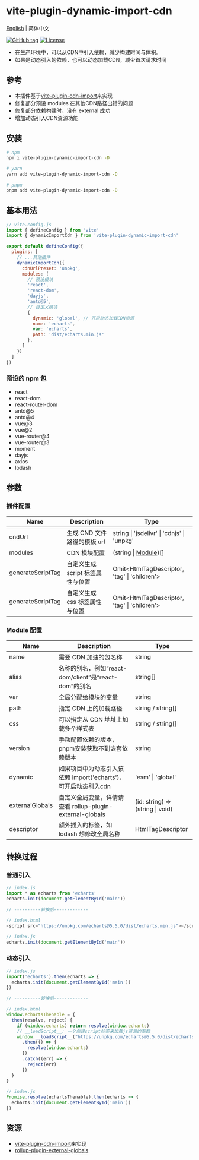 # vite-plugin-dynamic-import-cdn

[English](README.en.md) | 简体中文

[![GitHub tag](https://img.shields.io/github/tag/wuguanwen28/vite-plugin-dynamic-import-cdn.svg)](https://github.com/wuguanwen28/vite-plugin-dynamic-import-cdn/releases)
[![License](https://img.shields.io/github/license/wuguanwen28/vite-plugin-dynamic-import-cdn)](https://github.com/wuguanwen28/vite-plugin-dynamic-import-cdn/blob/master/LICENSE)

  * 在生产环境中，可以从CDN中引入依赖，减少构建时间与体积。
  * 如果是动态引入的依赖，也可以动态加载CDN，减少首次请求时间
  
## 参考
  * 本插件基于[vite-plugin-cdn-import](https://github.com/MMF-FE/vite-plugin-cdn-import)来实现
  * 修复部分预设 modules 在其他CDN路径出错的问题
  * 修复部分依赖构建时，没有 external 成功
  * 增加动态引入CDN资源功能

## 安装
```bash
# npm
npm i vite-plugin-dynamic-import-cdn -D

# yarn
yarn add vite-plugin-dynamic-import-cdn -D

# pnpm
pnpm add vite-plugin-dynamic-import-cdn -D
```

## 基本用法

```js
// vite.config.js
import { defineConfig } from 'vite'
import { dynamicImportCdn } from 'vite-plugin-dynamic-import-cdn'

export default defineConfig({
  plugins: [
    // ...其他插件
    dynamicImportCdn({
      cdnUrlPreset: 'unpkg',
      modules: [
        // 预设模块
        'react',
        'react-dom',
        'dayjs',
        'antd@5',
        // 自定义模块
        {
          dynamic: 'global', // 开启动态加载CDN资源
          name: 'echarts',
          var: 'echarts',
          path: 'dist/echarts.min.js'
        },
      ]
    })
  ]
})
```

### 预设的 npm 包

- react
- react-dom
- react-router-dom
- antd@5
- antd@4
- vue@3
- vue@2
- vue-router@4
- vue-router@3
- moment
- dayjs
- axios
- lodash


## 参数

### 插件配置
| Name              | Description                      | Type                                         |
| ----------------- | -------------------------------- | -------------------------------------------- |
| cndUrl            | 生成 CND 文件路径的模板 url      | string \| 'jsdelivr' \| 'cdnjs' \| 'unpkg'   |
| modules           | CDN 模块配置                     | (string \| [Module](#module-配置))[]         |
| generateScriptTag | 自定义生成 script 标签属性与位置 | Omit<HtmlTagDescriptor, 'tag' \| 'children'> |
| generateScriptTag | 自定义生成 css 标签属性与位置    | Omit<HtmlTagDescriptor, 'tag' \| 'children'> |

### Module 配置

| Name            | Description                                                     | Type                             |
| --------------- | --------------------------------------------------------------- | -------------------------------- |
| name            | 需要 CDN 加速的包名称                                           | string                           |
| alias           | 名称的别名，例如“react-dom/client”是“react-dom”的别名           | string[]                         |
| var             | 全局分配给模块的变量                                            | string                           |
| path            | 指定 CDN 上的加载路径                                           | string / string[]                |
| css             | 可以指定从 CDN 地址上加载多个样式表                             | string / string[]                |
| version         | 手动配置依赖的版本，pnpm安装获取不到嵌套依赖版本                | string                           |
| dynamic         | 如果项目中为动态引入该依赖 import('echarts')，可开启动态引入cdn | 'esm' \| 'global'                |
| externalGlobals | 自定义全局变量，详情请查看 rollup-plugin-external-globals       | (id: string) => (string \| void) |
| descriptor      | 额外插入的标签，如 lodash 想修改全局名称                        | HtmlTagDescriptor                |

## 转换过程

### 普通引入
``` js
// index.js
import * as echarts from 'echarts'
echarts.init(document.getElementById('main'))

// ----------转换后-------------

// index.html
<script src="https://unpkg.com/echarts@5.5.0/dist/echarts.min.js"></script>

// index.js
echarts.init(document.getElementById('main'))

```

### 动态引入
```js
// index.js
import('echarts').then(echarts => {
  echarts.init(document.getElementById('main'))
})

// ----------转换后-------------

// index.html
window.echartsThenable = {
  then(resolve, reject) {
    if (window.echarts) return resolve(window.echarts)
    // __loadScript__: 一个创建script标签来加载js资源的函数
    window.__loadScript__("https://unpkg.com/echarts@5.5.0/dist/echarts.min.js")
      .then(() => {
        resolve(window.echarts)
      })
      .catch((err) => {
        reject(err)
      })
  }
}

// index.js
Promise.resolve(echartsThenable).then(echarts => {
  echarts.init(document.getElementById('main'))
})
```

## 资源

- [vite-plugin-cdn-import](https://github.com/MMF-FE/vite-plugin-cdn-import)来实现
- [rollup-plugin-external-globals](https://github.com/eight04/rollup-plugin-external-globals)